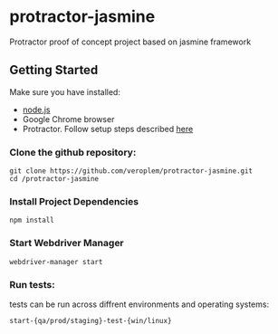 # protractor-jasmine

Protractor proof of concept project based on jasmine framework

## Getting Started
Make sure you have installed:
- [node.js](https://nodejs.org/en/download/)
- Google Chrome browser
- Protractor. Follow setup steps described [here](http://www.protractortest.org/#/tutorial#setup)

### Clone the github repository:
``` 
git clone https://github.com/veroplem/protractor-jasmine.git
cd /protractor-jasmine
```

### Install Project Dependencies
```
npm install
```

### Start Webdriver Manager
```
webdriver-manager start
```

### Run tests:
tests can be run across  diffrent environments and operating systems:
```
start-{qa/prod/staging}-test-{win/linux}
```

